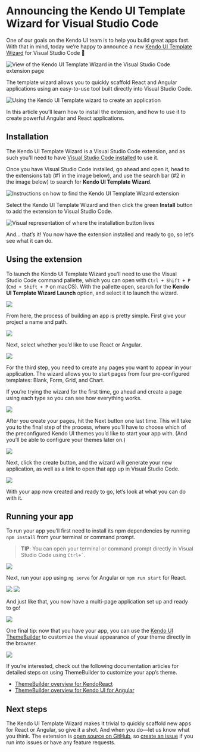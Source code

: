 # Announcing the Kendo UI Template Wizard for Visual Studio Code

One of our goals on the Kendo UI team is to help you build great apps fast. With that in mind, today we’re happy to announce a new [Kendo UI Template Wizard](https://marketplace.visualstudio.com/items?itemName=KendoUI.kendotemplatewizard) for Visual Studio Code 🎉

![View of the Kendo UI Template Wizard in the Visual Studio Code extension page](screenshot.png)

The template wizard allows you to quickly scaffold React and Angular applications using an easy-to-use tool built directly into Visual Studio Code.

![Using the Kendo UI Template wizard to create an application](in-action.gif)

In this article you’ll learn how to install the extension, and how to use it to create powerful Angular and React applications.

## Installation

The Kendo UI Template Wizard is a Visual Studio Code extension, and as such you’ll need to have [Visual Studio Code installed](https://code.visualstudio.com/) to use it.

Once you have Visual Studio Code installed, go ahead and open it, head to the extensions tab (#1 in the image below), and use the search bar (#2 in the image below) to search for **Kendo UI Template Wizard**.

![Instructions on how to find the Kendo UI Template Wizard extension](instructions-1.png)

Select the Kendo UI Template Wizard and then click the green **Install** button to add the extension to Visual Studio Code.

![Visual representation of where the installation button lives](instructions-2.png)

And... that’s it! You now have the extension installed and ready to go, so let’s see what it can do.

## Using the extension

To launch the Kendo UI Template Wizard you’ll need to use the Visual Studio Code command pallette, which you can open with `Ctrl + Shift + P` (`Cmd + Shift + P` on macOS). With the pallette open, search for the **Kendo UI Template Wizard Launch** option, and select it to launch the wizard.

![](launch.png)

From here, the process of building an app is pretty simple. First give your project a name and path.

![](wizard-step-1.png)

Next, select whether you’d like to use React or Angular.

![](wizard-step-2.png)

For the third step, you need to create any pages you want to appear in your application. The wizard allows you to start pages from four pre-configured templates: Blank, Form, Grid, and Chart.

If you’re trying the wizard for the first time, go ahead and create a page using each type so you can see how everything works.

![](wizard-step-3.gif)

After you create your pages, hit the Next button one last time. This will take you to the final step of the process, where you’ll have to choose which of the preconfigured Kendo UI themes you’d like to start your app with. (And you’ll be able to configure your themes later on.)

![](wizard-step-4.png)

Next, click the create button, and the wizard will generate your new application, as well as a link to open that app up in Visual Studio Code.

![](wizard-step-5.png)

With your app now created and ready to go, let’s look at what you can do with it.

## Running your app

To run your app you’ll first need to install its npm dependencies by running `npm install` from your terminal or command prompt.

> **TIP**: You can open your terminal or command prompt directly in Visual Studio Code using <code>Ctrl+\`</code>.

![](npm-install.png)

Next, run your app using `ng serve` for Angular or `npm run start` for React.

![](ng-serve.png)
![](npm-run-start.png)

And just like that, you now have a multi-page application set up and ready to go!

![](final-app.gif)

One final tip: now that you have your app, you can use the [Kendo UI ThemeBuilder](https://themebuilder.telerik.com) to customize the visual appearance of your theme directly in the browser.

![](themebuilder-in-action.gif)

If you’re interested, check out the following documentation articles for detailed steps on using ThemeBuilder to customize your app’s theme.

* [ThemeBuilder overview for KendoReact](https://www.telerik.com/kendo-react-ui/components/styling/theme-builder/)
* [ThemeBuilder overview for Kendo UI for Angular](https://www.telerik.com/kendo-angular-ui/components/styling/theme-builder/)

## Next steps

The Kendo UI Template Wizard makes it trivial to quickly scaffold new apps for React or Angular, so give it a shot. And when you do—let us know what you think. The extension is [open source on GitHub](https://github.com/telerik/kendo-vscode-extensions), so [create an issue](https://github.com/telerik/kendo-vscode-extensions/issues/new) if you run into issues or have any feature requests.
